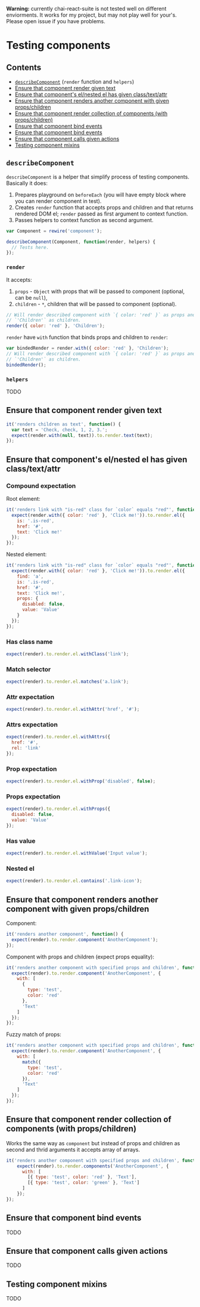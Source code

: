 **Warning:** currently chai-react-suite is not tested well on different enviorments.
It works for my project, but may not play well for your's. Please open issue
if you have problems.

# Testing components

## Contents

* [`describeComponent`](#describecomponent) (`render` function and `helpers`)
* [Ensure that component render given text](#ensure-that-component-render-given-text)
* [Ensure that component's el/nested el has given class/text/attr](#ensure-that-components-elnested-el-has-given-classtextattr)
* [Ensure that component renders another component with given props/children](#ensure-that-component-renders-another-component-with-given-propschildren)
* [Ensure that component render collection of components (with props/children)]()
* [Ensure that component bind events](#ensure-that-component-render-collection-of-components-with-propschildren)
* [Ensure that component bind events](#ensure-that-component-bind-events)
* [Ensure that component calls given actions](#ensure-that-component-calls-given-actions)
* [Testing component mixins](#testing-component-mixins)

## `describeComponent`

`describeComponent` is a helper that simplify process of testing components.
Basically it does:

1. Prepares playground on `beforeEach` (you will have empty block where you
   can render component in test).
2. Creates `render` function that accepts props and children and that returns
   rendered DOM el; `render` passed as first argument to context function.
3. Passes helpers to context function as second argument.

``` js
var Component = rewire('component');

describeComponent(Component, function(render, helpers) {
  // Tests here.
});
```

### `render`

It accepts:

1. `props` - `Object` with props that will be passed to component (optional,
   can be `null`),
2. `children` - `*`, children that will be passed to component (optional).

``` js
// Will render described component with `{ color: 'red' }` as props and
// `'Children'` as children.
render({ color: 'red' }, 'Children');
```

`render` have `with` function that binds props and children to `render`:

``` js
var bindedRender = render.with({ color: 'red' }, 'Children');
// Will render described component with `{ color: 'red' }` as props and
// `'Children'` as children.
bindedRender();
```

### `helpers`

TODO

## Ensure that component render given text

``` js
it('renders children as text', function() {
  var text = 'Check, check, 1, 2, 3.';
  expect(render.with(null, text)).to.render.text(text);
});
```

## Ensure that component's el/nested el has given class/text/attr

### Compound expectation

Root element:

``` js
it('renders link with "is-red" class for `color` equals "red"', function() {
  expect(render.with({ color: 'red' }, 'Click me!')).to.render.el({
    is: '.is-red',
    href: '#',
    text: 'Click me!'
  });
});
```

Nested element:

``` js
it('renders link with "is-red" class for `color` equals "red"', function() {
  expect(render.with({ color: 'red' }, 'Click me!')).to.render.el({
    find: 'a',
    is: '.is-red',
    href: '#',
    text: 'Click me!',
    props: {
      disabled: false,
      value: 'Value'
    }
  });
});
```

### Has class name

``` js
expect(render).to.render.el.withClass('link');
```

### Match selector

``` js
expect(render).to.render.el.matches('a.link');
```

### Attr expectation

``` js
expect(render).to.render.el.withAttr('href', '#');
```

### Attrs expectation

``` js
expect(render).to.render.el.withAttrs({
  href: '#',
  rel: 'link'
});
```

### Prop expectation

``` js
expect(render).to.render.el.withProp('disabled', false);
```

### Props expectation

``` js
expect(render).to.render.el.withProps({
  disabled: false,
  value: 'Value'
});
```


### Has value

``` js
expect(render).to.render.el.withValue('Input value');
```

### Nested el

``` js
expect(render).to.render.el.contains('.link-icon');
```

## Ensure that component renders another component with given props/children

Component:

``` js
it('renders another component', function() {
  expect(render).to.render.component('AnotherComponent');
});
```

Component with props and children (expect props equality):

``` js
it('renders another component with specified props and children', function() {
  expect(render).to.render.component('AnotherComponent', {
    with: [
      {
        type: 'test',
        color: 'red'
      },
      'Text'
    ]
  });
});
```

Fuzzy match of props:

``` js
it('renders another component with specified props and children', function() {
  expect(render).to.render.component('AnotherComponent', {
    with: [
      match({
        type: 'test',
        color: 'red'
      }),
      'Text'
    ]
  });
});
```

## Ensure that component render collection of components (with props/children)

Works the same way as `component` but instead of props and children as second
and thrid arguments it accepts array of arrays.

``` js
it('renders another component with specified props and children', function() {
    expect(render).to.render.components('AnotherComponent', {
      with: [
        [{ type: 'test', color: 'red' }, 'Text'],
        [{ type: 'test', color: 'green' }, 'Text']
      ]
    });
});
```

## Ensure that component bind events

TODO

## Ensure that component calls given actions

TODO

## Testing component mixins

TODO
